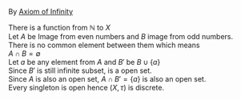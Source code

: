By [Axiom of Infinity](https://en.wikipedia.org/wiki/Zermelo%E2%80%93Fraenkel_set_theory#7._Axiom_of_infinity)

There is a function from $\mathbb{N}$ to $X$  
Let $A$ be Image from even numbers and $B$ image from odd numbers.  
There is no common element between them which means  
$A\cap B=\emptyset$  
Let $a$ be any element from $A$ and $B'$ be $B\cup \left\{ a\right\}$  
Since $B'$ is still infinite subset, is a open set.  
Since $A$ is also an open set, $A \cap B' = \{a\}$ is also an open set.  
Every singleton is open hence $(X,\tau)$ is discrete.